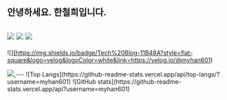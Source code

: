 

안녕하세요.
한철희입니다.
---
![](https://img.shields.io/badge/iOS-000000?style=for-the-badge&logo=ios&logoColor=white)
![](https://img.shields.io/badge/Swift-FA7343?style=for-the-badge&logo=swift&logoColor=white)
![](https://img.shields.io/badge/Xcode-007ACC?style=for-the-badge&logo=Xcode&logoColor=white)
---
![]<a href="https://velog.io/@myhan601/posts">(https://img.shields.io/badge/Tech%20Blog-11B48A?style=flat-square&logo=velog&logoColor=white&link=https://velog.io/@myhan601)

<a href="https://velog.io/@myhan601/posts">
  <img src="[https://img.shields.io/badge/Velog-3DDC84?style=flat-square&logo=Blogger&logoColor=white](https://img.shields.io/badge/Tech%20Blog-11B48A?style=flat-square&logo=velog&logoColor=white"/>
</a>
---
![Top Langs](https://github-readme-stats.vercel.app/api/top-langs/?username=myhan601)
![GitHub stats](https://github-readme-stats.vercel.app/api?username=myhan601)
